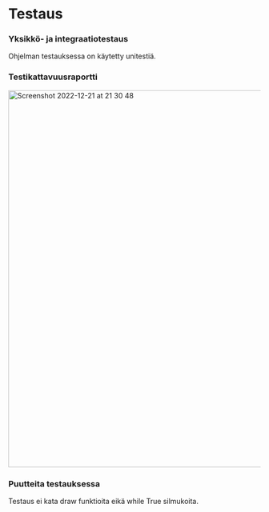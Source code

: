 # Testaus
### Yksikkö- ja integraatiotestaus
Ohjelman testauksessa on käytetty unitestiä.
### Testikattavuusraportti
<img width="754" alt="Screenshot 2022-12-21 at 21 30 48" src="https://user-images.githubusercontent.com/101987621/208988041-56d70fda-e67e-43db-ab0f-22c8c1d9ddff.png">

### Puutteita testauksessa
Testaus ei kata draw funktioita eikä while True silmukoita.
